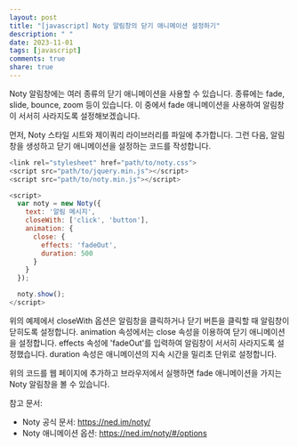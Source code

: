 ```yaml
---
layout: post
title: "[javascript] Noty 알림창의 닫기 애니메이션 설정하기"
description: " "
date: 2023-11-01
tags: [javascript]
comments: true
share: true
---
```


Noty 알림창에는 여러 종류의 닫기 애니메이션을 사용할 수 있습니다. 종류에는 fade, slide, bounce, zoom 등이 있습니다. 이 중에서 fade 애니메이션을 사용하여 알림창이 서서히 사라지도록 설정해보겠습니다.

먼저, Noty 스타일 시트와 제이쿼리 라이브러리를 파일에 추가합니다. 그런 다음, 알림창을 생성하고 닫기 애니메이션을 설정하는 코드를 작성합니다.

```javascript
<link rel="stylesheet" href="path/to/noty.css">
<script src="path/to/jquery.min.js"></script>
<script src="path/to/noty.min.js"></script>

<script>
  var noty = new Noty({
    text: '알림 메시지',
    closeWith: ['click', 'button'],
    animation: {
      close: {
        effects: 'fadeOut',
        duration: 500
      }
    }
  });

  noty.show();
</script>
```

위의 예제에서 closeWith 옵션은 알림창을 클릭하거나 닫기 버튼을 클릭할 때 알림창이 닫히도록 설정합니다. animation 속성에서는 close 속성을 이용하여 닫기 애니메이션을 설정합니다. effects 속성에 'fadeOut'를 입력하여 알림창이 서서히 사라지도록 설정했습니다. duration 속성은 애니메이션의 지속 시간을 밀리초 단위로 설정합니다.

위의 코드를 웹 페이지에 추가하고 브라우저에서 실행하면 fade 애니메이션을 가지는 Noty 알림창을 볼 수 있습니다.

참고 문서:
- Noty 공식 문서: https://ned.im/noty/
- Noty 애니메이션 옵션: https://ned.im/noty/#/options